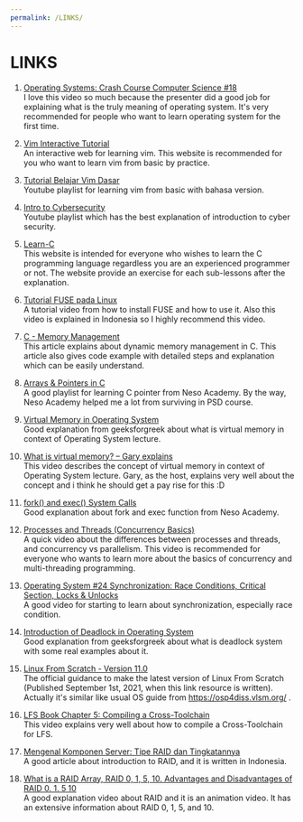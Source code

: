 ```yaml
---
permalink: /LINKS/
---
```


# LINKS

1. [Operating Systems: Crash Course Computer Science #18](https://youtu.be/26QPDBe-NB8)<br>
I love this video so much because the presenter did a good job for explaining what is the truly meaning of operating system. It's very recommended for people who want to learn operating system for the first time.

2. [Vim Interactive Tutorial](https://www.openvim.com/)<br>
An interactive web for learning vim. This website is recommended for you who want to learn vim from basic by practice. 

3. [Tutorial Belajar Vim Dasar](https://youtube.com/playlist?list=PL2O3HdJI4voE_mHibdvrDqNj_vZaKCZGC)<br>Youtube playlist for learning vim from basic with bahasa version.

4. [Intro to Cybersecurity](https://youtube.com/playlist?list=PLQVJk9oC5JKq15cieChuOU9zFdf-FlnMi)<br>
Youtube playlist which has the best explanation of introduction to cyber security.

5. [Learn-C](https://www.learn-c.org/)<br>
This website is intended for everyone who wishes to learn the C programming language regardless you are an experienced programmer or not. The website provide an exercise for each sub-lessons after the explanation.

6. [Tutorial FUSE pada Linux](https://youtu.be/Utkwg9Mwtsg)<br>
A tutorial video from how to install FUSE and how to use it. Also this video is explained in Indonesia so I highly recommend this video.

7. [C - Memory Management](https://www.tutorialspoint.com/cprogramming/c_memory_management.htm)<br>
This article explains about dynamic memory management in C. This article also gives code example with detailed steps and explanation which can be easily understand.

8. [Arrays & Pointers in C](https://youtube.com/playlist?list=PLBlnK6fEyqRjoG6aJ4FvFU1tlXbjLBiOP)<br>
A good playlist for learning C pointer from Neso Academy. By the way, Neso Academy helped me a lot from surviving in PSD course.

9. [Virtual Memory in Operating System](https://www.geeksforgeeks.org/virtual-memory-in-operating-system/)<br>
Good explanation from geeksforgreek about what is virtual memory in context of Operating System lecture.

10. [What is virtual memory? – Gary explains](https://youtu.be/2quKyPnUShQ)<br>
This video describes the concept of virtual memory in context of Operating System lecture. Gary, as the host, explains very well about the concept and i think he should get a pay rise for this :D

11. [fork() and exec() System Calls](https://youtu.be/IFEFVXvjiHY)<br>
Good explanation about fork and exec function from Neso Academy.

12. [Processes and Threads (Concurrency Basics)](https://youtu.be/Wv7mzX8w3jI)<br>
A quick video about the differences between processes and threads, and concurrency vs parallelism. This video is recommended for everyone who wants to learn more about the basics of concurrency and multi-threading programming.

13. [Operating System #24 Synchronization: Race Conditions, Critical Section, Locks & Unlocks](https://youtu.be/ZQb3DRy0g8U)<br>
A good video for starting to learn about synchronization, especially race condition.

14. [Introduction of Deadlock in Operating System](https://www.geeksforgeeks.org/introduction-of-deadlock-in-operating-system/)<br>
Good explanation from geeksforgreek about what is deadlock system with some real examples about it.

15. [Linux From Scratch - Version 11.0](https://www.linuxfromscratch.org/lfs/view/11.0/)<br>
The official guidance to make the latest version of Linux From Scratch (Published September 1st, 2021, when this link resource is written). Actually it's similar like usual OS guide from https://osp4diss.vlsm.org/ .

16. [LFS Book Chapter 5: Compiling a Cross-Toolchain](https://youtu.be/xVKFOJQOFWE)<br>
This video explains very well about how to compile a Cross-Toolchain for LFS. 

17. [Mengenal Komponen Server: Tipe RAID dan Tingkatannya](https://mebiso.com/mengenal-komponen-server-tipe-raid-dan-tingkatannya/)<br>
A good article about introduction to RAID, and it is written in Indonesia.

18. [What is a RAID Array, RAID 0, 1, 5, 10. Advantages and Disadvantages of RAID 0. 1. 5 10](https://youtu.be/MZfRxjEGRj4)<br>
A good explanation video about RAID and it is an animation video. It has an extensive information about RAID 0, 1, 5, and 10. 
